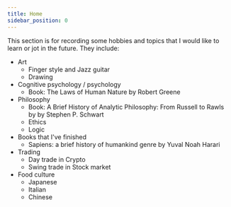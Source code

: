 ```yaml
---
title: Home
sidebar_position: 0
---
```


This section is for recording some hobbies and topics that I would like to learn or jot in the future. They include:
- Art
    - Finger style and Jazz guitar
    - Drawing
- Cognitive psychology / psychology
    - Book: The Laws of Human Nature by Robert Greene
- Philosophy
    - Book: A Brief History of Analytic Philosophy: From Russell to Rawls by by Stephen P. Schwart
    - Ethics
    - Logic
- Books that I've finished
    - Sapiens: a brief history of humankind genre by Yuval Noah Harari
- Trading
    - Day trade in Crypto
    - Swing trade in Stock market 
- Food culture
    - Japanese 
    - Italian
    - Chinese


